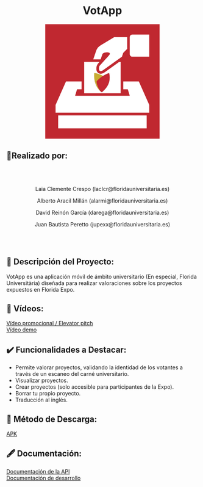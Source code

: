<div align="center">
  <h1>VotApp</h1>
  <img src="https://github.com/LaClCr/VotApp/blob/main/Media/VotAPP_logo.png" width=300, height=300 alt="VOTAPP Logo"/>
</div>

## 🧍Realizado por:

<div align="center">
  <br><br>
  <p>Laia Clemente Crespo (laclcr@floridauniversitaria.es)</p>
  <p>Alberto Aracil Millán (alarmi@floridauniversitaria.es)</p>
<p>David Reinón García (darega@floridauniversitaria.es)</p>
<p>Juan Bautista Peretto (jupexx@floridauniversitaria.es)</p>
  <br><br>
</div>


## 📰 Descripción del Proyecto:
VotApp es una aplicación móvil de ámbito universitario (En especial, Florida Universitària) diseñada para realizar valoraciones sobre los proyectos expuestos en Florida Expo.

## 🎥 Vídeos: 
[Vídeo promocional / Elevator pitch](https://www.youtube.com/watch?v=LFfRcPwlzYA&t=1s)
<br>
[Vídeo demo](https://www.youtube.com/watch?v=rfuRBw3TMS0)

## ✔️ Funcionalidades a Destacar:
- Permite valorar proyectos, validando la identidad de los votantes a través de un escaneo del carné universitario.
- Visualizar proyectos.
- Crear proyectos (solo accesible para participantes de la Expo).
- Borrar tu propio proyecto.
- Traducción al inglés.

## 📲 Método de Descarga:
[APK](https://github.com/LaClCr/VotApp/blob/main/Download/Votapp-universal.apk)

## 🖋️ Documentación:
[Documentación de la API](https://github.com/LaClCr/VotApp/tree/main/BackEnd_JavaProject/votAppAPI/doc)<br>
[Documentación de desarrollo](https://github.com/LaClCr/VotApp/blob/main/Doc/Documentación_Desarrollo_SW.pdf)

